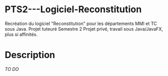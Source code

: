 # PTS2---Logiciel-Reconstitution
Recréation du logiciel "Reconstitution" pour les départements MMI et TC sous Java. Projet tuteuré Semestre 2
Projet privé, travail sous Java/JavaFX, plus si affinités.

# Description
*TO DO*
